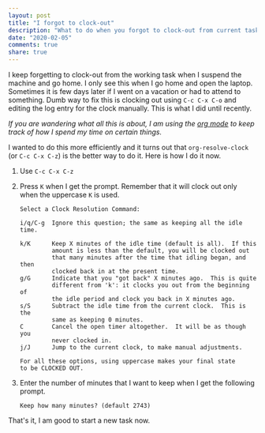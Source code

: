 ```yaml
---
layout: post
title: "I forgot to clock-out"
description: "What to do when you forgot to clock-out from current task"
date: "2020-02-05"
comments: true
share: true
---
```


I keep forgetting to clock-out from the working task when I suspend
the machine and go home. I only see this when I go home and open the
laptop. Sometimes it is few days later if I went on a vacation or had
to attend to something. Dumb way to fix this is clocking out using
`C-c C-x C-o` and editing the log entry for the clock manually. This
is what I did until recently.

_If you are wandering what all this is about, I am using the [org
mode](https://orgmode.org/manual/Clocking-Work-Time.html#Clocking-Work-Time)
to keep track of how I spend my time on certain things._

I wanted to do this more efficiently and it turns out that
`org-resolve-clock` (or `C-c C-x C-z`) is the better way to do it.
Here is how I do it now.

1. Use `C-c C-x C-z`

2. Press `K` when I get the prompt. Remember that it will clock out
   only when the uppercase `K` is used.
   
   ```
   Select a Clock Resolution Command:

   i/q/C-g  Ignore this question; the same as keeping all the idle time.
   
   k/K      Keep X minutes of the idle time (default is all).  If this
            amount is less than the default, you will be clocked out
            that many minutes after the time that idling began, and then
            clocked back in at the present time.
   g/G      Indicate that you "got back" X minutes ago.  This is quite
            different from 'k': it clocks you out from the beginning of
            the idle period and clock you back in X minutes ago.
   s/S      Subtract the idle time from the current clock.  This is the
            same as keeping 0 minutes.
   C        Cancel the open timer altogether.  It will be as though you
            never clocked in.
   j/J      Jump to the current clock, to make manual adjustments.
   
   For all these options, using uppercase makes your final state
   to be CLOCKED OUT.
   ```

3. Enter the number of minutes that I want to keep when I get the
   following prompt.
   ```
   Keep how many minutes? (default 2743) 
   ```
   
That's it, I am good to start a new task now.
